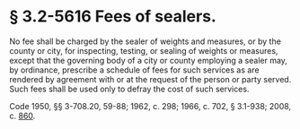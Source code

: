 # § 3.2-5616 Fees of sealers.

<p>No fee shall be charged by the sealer of weights and measures, or by the county or city, for inspecting, testing, or sealing of weights or measures, except that the governing body of a city or county employing a sealer may, by ordinance, prescribe a schedule of fees for such services as are rendered by agreement with or at the request of the person or party served. Such fees shall be used only to defray the cost of such services.</p><p>Code 1950, §§ 3-708.20, 59-88; 1962, c. 298; 1966, c. 702, § 3.1-938; 2008, c. <a href='http://lis.virginia.gov/cgi-bin/legp604.exe?081+ful+CHAP0860'>860</a>.</p>